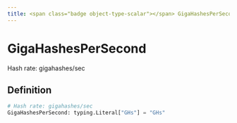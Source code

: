 ```yaml
---
title: <span class="badge object-type-scalar"></span> GigaHashesPerSecond
---
```

# <span class="badge object-type-scalar"></span> GigaHashesPerSecond

Hash rate: gigahashes/sec

## Definition

```python
# Hash rate: gigahashes/sec
GigaHashesPerSecond: typing.Literal["GHs"] = "GHs"
```
